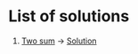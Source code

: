 # List of solutions

1. [Two sum](https://leetcode.com/problems/two-sum/description/) -> [Solution](1-twoSum.js)
